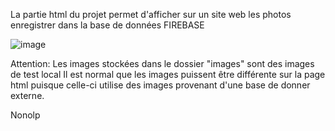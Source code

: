 La partie html du projet permet d'afficher sur un site web les photos enregistrer dans la base de données FIREBASE 

![image](https://github.com/Nonolp/esp32-projet-1ere/assets/78102501/d825ed16-e67f-4f35-b63b-faade4404eb9)

Attention:
Les images stockées dans le dossier "images" sont des images de test local
Il est normal que les images puissent être différente sur la page html puisque celle-ci utilise des images provenant
d'une base de donner externe.

Nonolp
